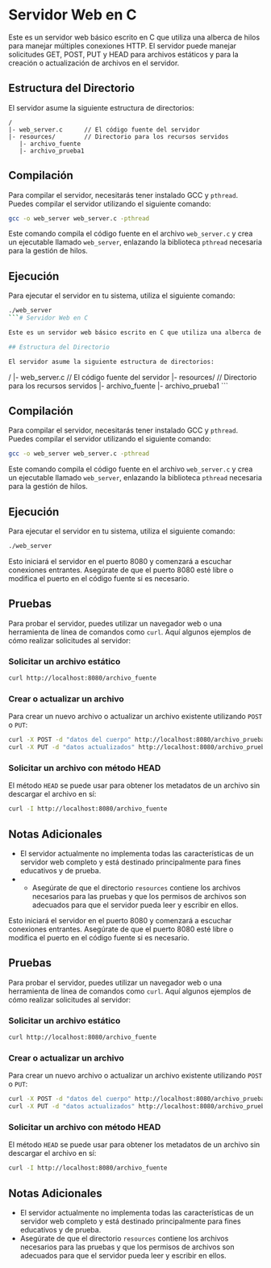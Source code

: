 # Servidor Web en C

Este es un servidor web básico escrito en C que utiliza una alberca de hilos para manejar múltiples conexiones HTTP. El servidor puede manejar solicitudes GET, POST, PUT y HEAD para archivos estáticos y para la creación o actualización de archivos en el servidor.

## Estructura del Directorio

El servidor asume la siguiente estructura de directorios:

```
/
|- web_server.c      // El código fuente del servidor
|- resources/        // Directorio para los recursos servidos
   |- archivo_fuente
   |- archivo_prueba1
```

## Compilación

Para compilar el servidor, necesitarás tener instalado GCC y `pthread`. Puedes compilar el servidor utilizando el siguiente comando:

```bash
gcc -o web_server web_server.c -pthread
```

Este comando compila el código fuente en el archivo `web_server.c` y crea un ejecutable llamado `web_server`, enlazando la biblioteca `pthread` necesaria para la gestión de hilos.

## Ejecución

Para ejecutar el servidor en tu sistema, utiliza el siguiente comando:

```bash
./web_server
```# Servidor Web en C

Este es un servidor web básico escrito en C que utiliza una alberca de hilos para manejar múltiples conexiones HTTP. El servidor puede manejar solicitudes GET, POST, PUT y HEAD para archivos estáticos y para la creación o actualización de archivos en el servidor.

## Estructura del Directorio

El servidor asume la siguiente estructura de directorios:

```
/
|- web_server.c      // El código fuente del servidor
|- resources/        // Directorio para los recursos servidos
   |- archivo_fuente
      |- archivo_prueba1
      ```

## Compilación

Para compilar el servidor, necesitarás tener instalado GCC y `pthread`. Puedes compilar el servidor utilizando el siguiente comando:

```bash
gcc -o web_server web_server.c -pthread
```

Este comando compila el código fuente en el archivo `web_server.c` y crea un ejecutable llamado `web_server`, enlazando la biblioteca `pthread` necesaria para la gestión de hilos.

## Ejecución

Para ejecutar el servidor en tu sistema, utiliza el siguiente comando:

```bash
./web_server
```

Esto iniciará el servidor en el puerto 8080 y comenzará a escuchar conexiones entrantes. Asegúrate de que el puerto 8080 esté libre o modifica el puerto en el código fuente si es necesario.

## Pruebas

Para probar el servidor, puedes utilizar un navegador web o una herramienta de línea de comandos como `curl`. Aquí algunos ejemplos de cómo realizar solicitudes al servidor:

### Solicitar un archivo estático

```bash
curl http://localhost:8080/archivo_fuente
```

### Crear o actualizar un archivo

Para crear un nuevo archivo o actualizar un archivo existente utilizando `POST` o `PUT`:

```bash
curl -X POST -d "datos del cuerpo" http://localhost:8080/archivo_prueba1
curl -X PUT -d "datos actualizados" http://localhost:8080/archivo_prueba1
```

### Solicitar un archivo con método HEAD

El método `HEAD` se puede usar para obtener los metadatos de un archivo sin descargar el archivo en sí:

```bash
curl -I http://localhost:8080/archivo_fuente
```

## Notas Adicionales

- El servidor actualmente no implementa todas las características de un servidor web completo y está destinado principalmente para fines educativos y de prueba.
- - Asegúrate de que el directorio `resources` contiene los archivos necesarios para las pruebas y que los permisos de archivos son adecuados para que el servidor pueda leer y escribir en ellos.

Esto iniciará el servidor en el puerto 8080 y comenzará a escuchar conexiones entrantes. Asegúrate de que el puerto 8080 esté libre o modifica el puerto en el código fuente si es necesario.

## Pruebas

Para probar el servidor, puedes utilizar un navegador web o una herramienta de línea de comandos como `curl`. Aquí algunos ejemplos de cómo realizar solicitudes al servidor:

### Solicitar un archivo estático

```bash
curl http://localhost:8080/archivo_fuente
```

### Crear o actualizar un archivo

Para crear un nuevo archivo o actualizar un archivo existente utilizando `POST` o `PUT`:

```bash
curl -X POST -d "datos del cuerpo" http://localhost:8080/archivo_prueba1
curl -X PUT -d "datos actualizados" http://localhost:8080/archivo_prueba1
```

### Solicitar un archivo con método HEAD

El método `HEAD` se puede usar para obtener los metadatos de un archivo sin descargar el archivo en sí:

```bash
curl -I http://localhost:8080/archivo_fuente
```

## Notas Adicionales

- El servidor actualmente no implementa todas las características de un servidor web completo y está destinado principalmente para fines educativos y de prueba.
- Asegúrate de que el directorio `resources` contiene los archivos necesarios para las pruebas y que los permisos de archivos son adecuados para que el servidor pueda leer y escribir en ellos.
